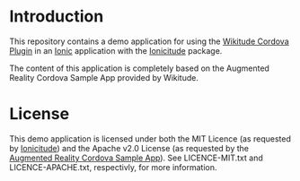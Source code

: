 # Introduction
This repository contains a demo application for using the [Wikitude Cordova Plugin](http://www.wikitude.com/developer/documentation/phonegap) in an [Ionic](http://ionicframework.com/) application with the [Ionicitude](https://github.com/Tazaf/ionicitude) package.

The content of this application is completely based on the Augmented Reality Cordova Sample App provided by Wikitude.

# License
This demo application is licensed under both the MIT Licence (as requested by [Ionicitude](https://github.com/Tazaf/ionicitude#license)) and the Apache v2.0 License (as requested by the [Augmented Reality Cordova Sample App](https://github.com/Wikitude/wikitude-cordova-plugin-samples#license)). See LICENCE-MIT.txt and LICENCE-APACHE.txt, respectivly, for more information.